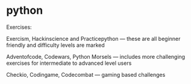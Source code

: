 # python

Exercises:

Exercism, Hackinscience and Practicepython — these are all beginner friendly and difficulty levels are marked

Adventofcode, Codewars, Python Morsels — includes more challenging exercises for intermediate to advanced level users

Checkio, Codingame, Codecombat — gaming based challenges
